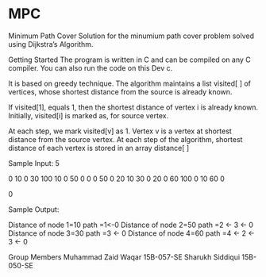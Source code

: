 # MPC
Minimum Path Cover
Solution for the minumium path cover problem solved using Dijkstra’s Algorithm.

Getting Started
The program is written in C and can be compiled on any C compiler. You can also run the code on this Dev c.

It is based on greedy technique. The algorithm maintains a list visited[ ] of vertices, whose shortest distance from the source is already known.
 
If visited[1], equals 1, then the shortest distance of vertex i is already known. Initially, visited[i] is marked as, for source vertex.
 
At each step, we mark visited[v] as 1. Vertex v is a vertex at shortest distance from the source vertex. At each step of the algorithm, shortest distance of each vertex is stored in an array distance[ ]

Sample Input:
5

0 10 0 30 100
10 0 50 0 0
0 50 0 20 10
30 0 20 0 60
100 0 10 60 0

0

Sample Output:

Distance of node 1=10
path =1<-0
Distance of node 2=50
path =2 <- 3 <- 0
Distance of node 3=30
path =3 <- 0
Distance of node 4=60
path =4 <- 2 <- 3 <- 0

Group Members
Muhammad Zaid Waqar 15B-057-SE
Sharukh Siddiqui 15B-050-SE
